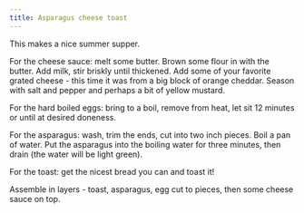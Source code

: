 ```yaml
---
title: Asparagus cheese toast
---
```

This makes a nice summer supper.

For the cheese sauce: melt some butter. Brown some 
flour in with the butter. Add milk, stir briskly until
thickened. Add some of your favorite grated cheese -
this time it was from a big block of orange cheddar.
Season with salt and pepper and perhaps a bit of
yellow mustard.

For the hard boiled eggs: bring to a boil, remove
from heat, let sit 12 minutes or until at desired 
doneness.

For the asparagus: wash, trim the ends, cut into two
inch pieces. Boil a pan of water. Put the asparagus
into the boiling water for three minutes, then drain
(the water will be light green).

For the toast: get the nicest bread you can and toast it!

Assemble in layers - toast, asparagus, egg cut to pieces,
then some cheese sauce on top.
